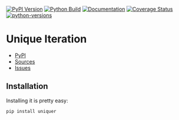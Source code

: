 [![PyPI Version](https://badge.fury.io/py/uniquer.svg)](https://badge.fury.io/py/uniquer)
[![Python Build](https://github.com/nbiotcloud/uniquer/actions/workflows/main.yml/badge.svg)](https://github.com/nbiotcloud/uniquer/actions/workflows/main.yml)
[![Documentation](https://readthedocs.org/projects/uniquer/badge/?version=stable)](https://uniquer.readthedocs.io/en/stable/)
[![Coverage Status](https://coveralls.io/repos/github/nbiotcloud/uniquer/badge.svg?branch=main)](https://coveralls.io/github/nbiotcloud/uniquer?branch=main)
[![python-versions](https://img.shields.io/pypi/pyversions/uniquer.svg)](https://pypi.python.org/pypi/uniquer)

# Unique Iteration

* [PyPI](https://pypi.org/project/uniquer/)
* [Sources](https://github.com/nbiotcloud/uniquer)
* [Issues](https://github.com/nbiotcloud/uniquer/issues)

## Installation

Installing it is pretty easy:

```bash
pip install uniquer
```
